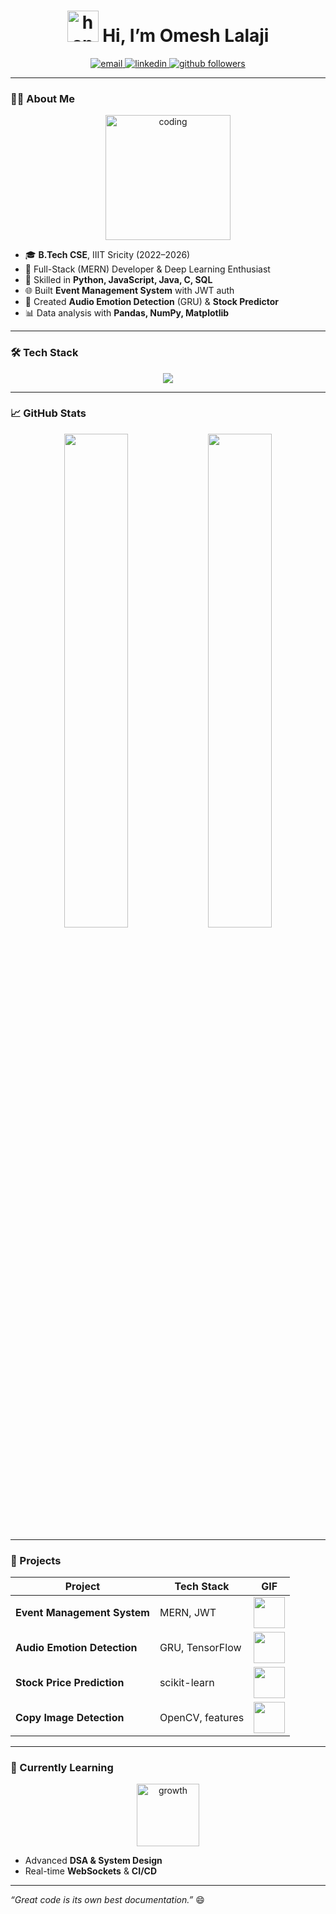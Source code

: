 <h1 align="center">
  <img src="https://media.giphy.com/media/l0MYEQEzwMWFCg8rm/giphy.gif" width="50" alt="handshake"/>  
  Hi, I’m Omesh Lalaji
</h1>

<p align="center">
  <a href="mailto:ol752274@gmail.com">
    <img src="https://img.shields.io/badge/Email-ol752274@gmail.com-red?style=flat-square&logo=gmail" alt="email"/>
  </a>
  <a href="https://linkedin.com/in/omesh-lalaji">
    <img src="https://img.shields.io/badge/LinkedIn-Omesh%20Lalaji-blue?style=flat-square&logo=linkedin" alt="linkedin"/>
  </a>
  <a href="https://github.com/ol752274">
    <img src="https://img.shields.io/github/followers/ol752274?label=Follow&style=social" alt="github followers"/>
  </a>
</p>

---

### 👨‍💻 About Me

<p align="center">
  <img src="https://media.giphy.com/media/3ov9jNziFTMfzSumAw/giphy.gif" width="200" alt="coding"/>
</p>

- 🎓 **B.Tech CSE**, IIIT Sricity (2022–2026)  
- 💼 Full-Stack (MERN) Developer & Deep Learning Enthusiast  
- 🔧 Skilled in **Python, JavaScript, Java, C, SQL**  
- 🌐 Built **Event Management System** with JWT auth  
- 🤖 Created **Audio Emotion Detection** (GRU) & **Stock Predictor**  
- 📊 Data analysis with **Pandas, NumPy, Matplotlib**

---

### 🛠️ Tech Stack

<p align="center">
  <img src="https://skillicons.dev/icons?i=python,js,java,c,sql,html,css,react,nodejs,express,mongodb,tensorflow,keras,pandas,numpy,git,github,vscode,linux" />
</p>

---

### 📈 GitHub Stats

<p align="center">
  <img src="https://github-readme-stats.vercel.app/api?username=ol752274&show_icons=true&theme=tokyonight&count_private=true" width="45%"/>
  <img src="https://github-readme-stats.vercel.app/api/top-langs/?username=ol752274&layout=compact&theme=tokyonight" width="45%"/>
</p>

---

### 🚀 Projects

| Project                     | Tech Stack        | GIF                                |
| --------------------------- | ----------------- | ---------------------------------- |
| **Event Management System** | MERN, JWT         | <img src="https://media.giphy.com/media/3o7qDQ1kVtGuXYCQWc/giphy.gif" width="50"/> |
| **Audio Emotion Detection** | GRU, TensorFlow   | <img src="https://media.giphy.com/media/3ohhwoQe39qPmTSBYA/giphy.gif" width="50"/> |
| **Stock Price Prediction**  | scikit-learn      | <img src="https://media.giphy.com/media/l0HlSjZp8XQTzJ5aU/giphy.gif" width="50"/> |
| **Copy Image Detection**    | OpenCV, features  | <img src="https://media.giphy.com/media/26BRuo6sLetdllPAQ/giphy.gif" width="50"/> |

---

### 🌱 Currently Learning

<p align="center">
  <img src="https://media.giphy.com/media/xTiTnuhyBF54B852nK/giphy.gif" width="100" alt="growth"/>
</p>

- Advanced **DSA & System Design**  
- Real-time **WebSockets** & **CI/CD**

---

_“Great code is its own best documentation.”_ 😄
